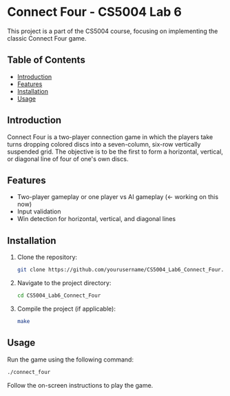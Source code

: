 # Connect Four - CS5004 Lab 6

This project is a part of the CS5004 course, focusing on implementing the classic Connect Four game.

## Table of Contents
- [Introduction](#introduction)
- [Features](#features)
- [Installation](#installation)
- [Usage](#usage)

## Introduction
Connect Four is a two-player connection game in which the players take turns dropping colored discs into a seven-column, six-row vertically suspended grid. The objective is to be the first to form a horizontal, vertical, or diagonal line of four of one's own discs.

## Features
- Two-player gameplay or one player vs AI gameplay (<- working on this now)
- Input validation
- Win detection for horizontal, vertical, and diagonal lines

## Installation
1. Clone the repository:
    ```sh
    git clone https://github.com/yourusername/CS5004_Lab6_Connect_Four.git
    ```
2. Navigate to the project directory:
    ```sh
    cd CS5004_Lab6_Connect_Four
    ```
3. Compile the project (if applicable):
    ```sh
    make
    ```

## Usage
Run the game using the following command:
```sh
./connect_four
```
Follow the on-screen instructions to play the game.
